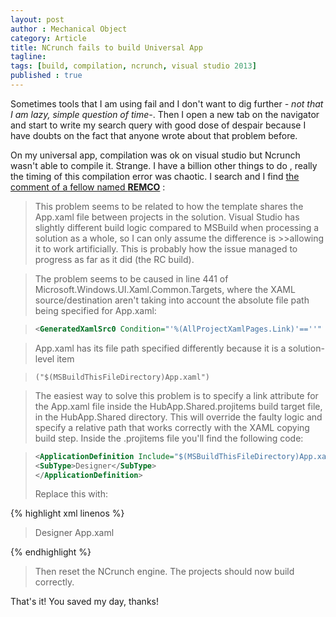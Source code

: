 ```yaml
---
layout: post
author : Mechanical Object
category: Article
title: NCrunch fails to build Universal App
tagline: 
tags: [build, compilation, ncrunch, visual studio 2013]
published : true
---
```

Sometimes tools that I am using fail and I don't want to dig further _- not that I am lazy, simple question of time-_. Then I open a new tab on the navigator and start to write my search query with good dose of despair because I have doubts on the fact that anyone wrote about that problem before. 

<!--more-->

On my universal app, compilation was ok on visual studio but Ncrunch wasn't able to compile it. Strange. I have a billion other things to do , really the timing of this compilation error was chaotic. 
I search and I find <a href="http://forum.ncrunch.net/yaf_postst1241_NCrunch-Failing-to-comple--Windows-and--WindowsPhone-projects-inside-Universal-Application-solution.aspx" target="_blank">the comment of a fellow named **REMCO**</a> :


> This problem seems to be related to how the template shares the App.xaml file between projects in the solution.
>Visual Studio has slightly different build logic compared to MSBuild when processing a solution as a whole, so I can only assume the difference is >>allowing it to work artificially. This is probably how the issue managed to progress as far as it did (the RC build).

>The problem seems to be caused in line 441 of Microsoft.Windows.UI.Xaml.Common.Targets, where the XAML source/destination aren't taking into account the absolute file path being specified for App.xaml:

>```xml
><GeneratedXamlSrc0 Condition="'%(AllProjectXamlPages.Link)'==''" Include="@(AllProjectXamlPages->'$(XamlGeneratedOutputPath)%(Identity)')" />
>```

>App.xaml has its file path specified differently because it is a solution-level item 

>```
>("$(MSBuildThisFileDirectory)App.xaml")
>```

>The easiest way to solve this problem is to specify a link attribute for the App.xaml file inside the HubApp.Shared.projitems build target file, in the HubApp.Shared directory. This will override the faulty logic and specify a relative path that works correctly with the XAML copying build step. Inside the .projitems file you'll find the following code:

>```xml
><ApplicationDefinition Include="$(MSBuildThisFileDirectory)App.xaml">
><SubType>Designer</SubType>
></ApplicationDefinition>
>```
>Replace this with:

{% highlight xml linenos %}
><ApplicationDefinition Include="$(MSBuildThisFileDirectory)App.xaml">
><SubType>Designer</SubType>
><Link>App.xaml</Link>
></ApplicationDefinition>
{% endhighlight %}

>Then reset the NCrunch engine. The projects should now build correctly.

That's it! You saved my day, thanks!